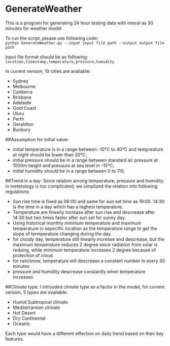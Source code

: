 # GenerateWeather
This is a program for generating 24 hour testing data with interal as 30 minutes for weather model

To run the script, please use following code:</br>
  `python GenerateWeather.py --input input file path --output output file path`

Input file format should be as following:</br>
`location,timestamp,temperature,pressure,humidity`

In current version, 10 cities are available:
* Sydney
* Melbourne
* Canberra
* Brisbane
* Adelaide
* Gold Coast
* Uluru
* Perth
* Geraldton
* Bunbury 

##Assumption for initial value:
* initial temperature is in a range between -10℃ to 40℃ and tempreature at night should be lower than 20℃;
* initial pressure should be in a range between standard air pressure at 1000m height and pressure at sea level in -15℃;
* initial humidity should be in a range between 0 to 110;

##Trend in a day:
Since relation among temperature, pressure and humidity in meterology is too complicated, we simplized the relation into following regulations:
* Sun rise time is fixed as 06:00 and same for sun set time as 19:00. 14:30 is the time in a day which has a highest temperature.
* Temperature are linearly increase after sun rise and descrease after 14:30 but two times faster after sun set for sunny day.
* Using historical monthly minimum temperature and maximum temperature in sepecific location as the temperature range to get the slope of termperature changing during the day.
* for cloudy day, temperature still linearly increase and descrease, but the maximum temperature reduces 2 degree since radiation from solar is reduing, while minimum temperature increases 2 degree because of protection of cloud.
* for rain/snow, temperature will descrease a constant number in every 30 minutes
* pressure and humidity descrease constantly when temperature increases

##Climate type:
I introuded climate type as a factor in the model, for current version, 5 types are available:
* Humid Subtropical climate
* Mediterranean climate
* Hot Desert
* Dry Continental
* Oceanic

Each type would have a different effection on daily trend based on their key features.
